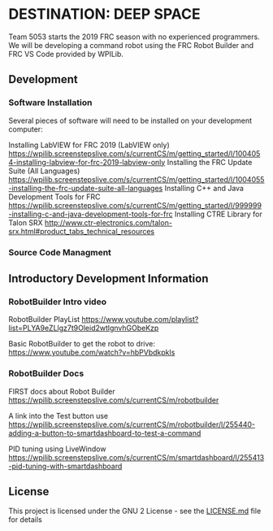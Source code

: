 
# DESTINATION: DEEP SPACE
Team 5053 starts the 2019 FRC season with no experienced programmers.  We will be developing a command robot using the FRC Robot Builder and FRC VS Code provided by WPILib.

## Development
### Software Installation
Several pieces of software will need to be installed on your development computer:

Installing LabVIEW for FRC 2019 (LabVIEW only)
     https://wpilib.screenstepslive.com/s/currentCS/m/getting_started/l/1004054-installing-labview-for-frc-2019-labview-only
Installing the FRC Update Suite (All Languages)
     https://wpilib.screenstepslive.com/s/currentCS/m/getting_started/l/1004055-installing-the-frc-update-suite-all-languages
Installing C++ and Java Development Tools for FRC
     https://wpilib.screenstepslive.com/s/currentCS/m/getting_started/l/999999-installing-c-and-java-development-tools-for-frc
Installing CTRE Library for Talon SRX
     http://www.ctr-electronics.com/talon-srx.html#product_tabs_technical_resources

### Source Code Managment

## Introductory Development Information

### RobotBuilder Intro video

RobotBuilder PlayList
https://www.youtube.com/playlist?list=PLYA9eZLlgz7t9Oleid2wtlgnvhGObeKzp

Basic RobotBuilder to get the robot to drive:
https://www.youtube.com/watch?v=hbPVbdkpkls


### RobotBuilder Docs

FIRST docs about Robot Builder
https://wpilib.screenstepslive.com/s/currentCS/m/robotbuilder

A link into the Test button use  https://wpilib.screenstepslive.com/s/currentCS/m/robotbuilder/l/255440-adding-a-button-to-smartdashboard-to-test-a-command

PID tuning using LiveWindow https://wpilib.screenstepslive.com/s/currentCS/m/smartdashboard/l/255413-pid-tuning-with-smartdashboard


## License

This project is licensed under the GNU 2 License - see the [LICENSE.md](LICENSE.md) file for details